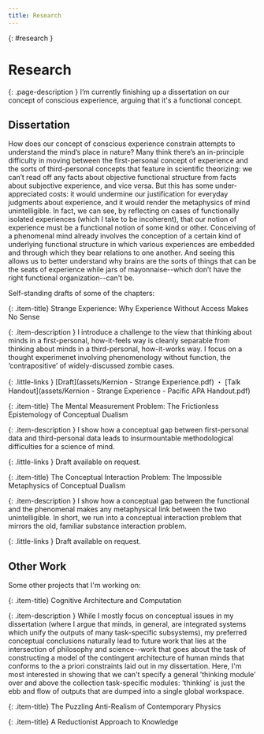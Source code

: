 ```yaml
---
title: Research
---
```


{: #research }
# Research

{: .page-description }
I’m currently finishing up a dissertation on our concept of conscious experience, arguing that it's a functional concept.


## Dissertation

How does our concept of conscious experience constrain attempts to understand the mind’s place in nature? Many think there’s an in-principle difficulty in moving between the first-personal concept of experience and the sorts of third-personal concepts that feature in scientific theorizing: we can’t read off any facts about objective functional structure from facts about subjective experience, and vice versa. But this has some under-appreciated costs: it would undermine our justification for everyday judgments about experience, and it would render the metaphysics of mind unintelligible. In fact, we can see, by reflecting on cases of functionally isolated experiences (which I take to be incoherent), that our notion of experience must be a functional notion of some kind or other. Conceiving of a phenomenal mind already involves the conception of a certain kind of underlying functional structure in which various experiences are embedded and through which they bear relations to one another. And seeing this allows us to better understand why brains are the sorts of things that can be the seats of experience while jars of mayonnaise--which don’t have the right functional organization--can't be.

Self-standing drafts of some of the chapters:

{: .item-title}
Strange Experience: Why Experience Without Access Makes No Sense

{: .item-description }
I introduce a challenge to the view that thinking about minds in a first-personal, how-it-feels way is cleanly separable from thinking about minds in a third-personal, how-it-works way. I focus on a thought experimenet involving phenomenology without function, the ‘contrapositive’ of widely-discussed zombie cases.

{: .little-links }
[Draft](assets/Kernion - Strange Experience.pdf) ・ [Talk Handout](assets/Kernion - Strange Experience - Pacific APA Handout.pdf)

{: .item-title}
The Mental Measurement Problem: The Frictionless Epistemology of Conceptual Dualism

{: .item-description }
I show how a conceptual gap between first-personal data and third-personal data leads to insurmountable methodological difficulties for a science of mind.

{: .little-links }
Draft available on request.

{: .item-title}
The Conceptual Interaction Problem: The Impossible Metaphysics of Conceptual Dualism

{: .item-description }
I show how a conceptual gap between the functional and the phenomenal makes any metaphysical link between the two unintelligible. In short, we run into a conceptual interaction problem that mirrors the old, familiar substance interaction problem.

{: .little-links }
Draft available on request.

## Other Work

Some other projects that I'm working on:

{: .item-title}
Cognitive Architecture and Computation

{: .item-description }
While I mostly focus on conceptual issues in my dissertation (where I argue that minds, in general, are integrated systems which unify the outputs of many task-specific subsystems), my preferred conceptual conclusions naturally lead to future work that lies at the intersection of philosophy and science--work that goes about the task of constructing a model of the contingent architecture of human minds that conforms to the a priori constraints laid out in my dissertation. Here, I'm most interested in showing that we can't specify a general 'thinking module' over and above the collection task-specific modules: 'thinking' is just the ebb and flow of outputs that are dumped into a single global workspace.


{: .item-title}
The Puzzling Anti-Realism of Contemporary Physics

{: .item-title}
A Reductionist Approach to Knowledge


